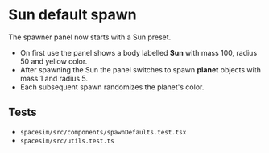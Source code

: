 # Sun default spawn

The spawner panel now starts with a Sun preset.

- On first use the panel shows a body labelled **Sun** with mass 100,
  radius 50 and yellow color.
- After spawning the Sun the panel switches to spawn **planet** objects
  with mass 1 and radius 5.
- Each subsequent spawn randomizes the planet's color.

## Tests
- `spacesim/src/components/spawnDefaults.test.tsx`
- `spacesim/src/utils.test.ts`

